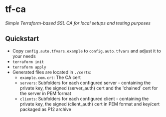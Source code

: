 # tf-ca
*Simple Terraform-based SSL CA for local setups and testing purposes*

## Quickstart
- Copy `config.auto.tfvars.example` to `config.auto.tfvars` and adjust it to your needs
- `terraform init`
- `terraform apply`
- Generated files are located in `./certs`:
  - `example.com.crt`: The CA cert
  - `servers`: Subfolders for each configured server - containing the private key, the signed (server_auth) cert and the 'chained' cert for the server in PEM format
  - `clients`: Subfolders for each configured client - containing the private key, the signed (client_auth) cert in PEM format and key/cert packaged as P12 archive
